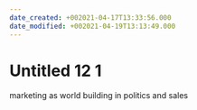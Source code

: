 ```yaml
---
date_created: +002021-04-17T13:33:56.000
date_modified: +002021-04-19T13:13:49.000
---
```


# Untitled 12 1

marketing as world building in politics and sales
